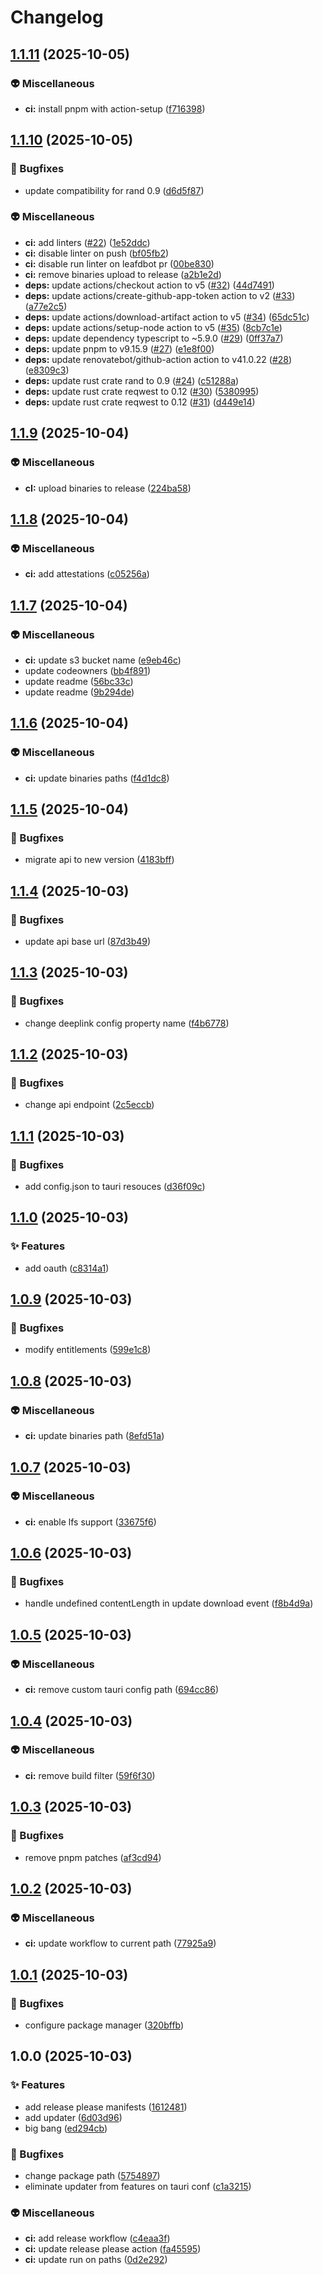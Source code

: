 # Changelog

## [1.1.11](https://github.com/hackclub/hackatime-desktop/compare/app-v1.1.10...app-v1.1.11) (2025-10-05)


### 👽 Miscellaneous

* **ci:** install pnpm with action-setup ([f716398](https://github.com/hackclub/hackatime-desktop/commit/f71639892f62cf8db21655cf4b1849207e428d29))

## [1.1.10](https://github.com/hackclub/hackatime-desktop/compare/app-v1.1.9...app-v1.1.10) (2025-10-05)


### 🐛 Bugfixes

* update compatibility for rand 0.9 ([d6d5f87](https://github.com/hackclub/hackatime-desktop/commit/d6d5f8714b13185850c93d4363d311e6259e7a06))


### 👽 Miscellaneous

* **ci:** add linters ([#22](https://github.com/hackclub/hackatime-desktop/issues/22)) ([1e52ddc](https://github.com/hackclub/hackatime-desktop/commit/1e52ddc88c9553699d5b0e06dc848f35a0946356))
* **ci:** disable linter on push ([bf05fb2](https://github.com/hackclub/hackatime-desktop/commit/bf05fb26ccccb393461c1302e276c0852954f01c))
* **ci:** disable run linter on leafdbot pr ([00be830](https://github.com/hackclub/hackatime-desktop/commit/00be8303735d6d1084ab630a47d4f8cfc6abdb89))
* **ci:** remove binaries upload to release ([a2b1e2d](https://github.com/hackclub/hackatime-desktop/commit/a2b1e2de9a0e79437fd5dc80c4ad11dac346d223))
* **deps:** update actions/checkout action to v5 ([#32](https://github.com/hackclub/hackatime-desktop/issues/32)) ([44d7491](https://github.com/hackclub/hackatime-desktop/commit/44d7491fe6e2f9b5e8874a9ee88012bc1ad7874e))
* **deps:** update actions/create-github-app-token action to v2 ([#33](https://github.com/hackclub/hackatime-desktop/issues/33)) ([a77e2c5](https://github.com/hackclub/hackatime-desktop/commit/a77e2c550259f88436955a46685b4f32cdfe3a38))
* **deps:** update actions/download-artifact action to v5 ([#34](https://github.com/hackclub/hackatime-desktop/issues/34)) ([65dc51c](https://github.com/hackclub/hackatime-desktop/commit/65dc51cefa8d37ffceae2d9dfb88a30962e40146))
* **deps:** update actions/setup-node action to v5 ([#35](https://github.com/hackclub/hackatime-desktop/issues/35)) ([8cb7c1e](https://github.com/hackclub/hackatime-desktop/commit/8cb7c1e99e3abdd27181cb77265995ad6cf417fb))
* **deps:** update dependency typescript to ~5.9.0 ([#29](https://github.com/hackclub/hackatime-desktop/issues/29)) ([0ff37a7](https://github.com/hackclub/hackatime-desktop/commit/0ff37a7dee0b274c013bc315399a9bd7ff8d21d0))
* **deps:** update pnpm to v9.15.9 ([#27](https://github.com/hackclub/hackatime-desktop/issues/27)) ([e1e8f00](https://github.com/hackclub/hackatime-desktop/commit/e1e8f00778ac10851e7a8147513d2a51269070e8))
* **deps:** update renovatebot/github-action action to v41.0.22 ([#28](https://github.com/hackclub/hackatime-desktop/issues/28)) ([e8309c3](https://github.com/hackclub/hackatime-desktop/commit/e8309c345ff85d3d5e303f4ebd9e8a5ceb1f5bc7))
* **deps:** update rust crate rand to 0.9 ([#24](https://github.com/hackclub/hackatime-desktop/issues/24)) ([c51288a](https://github.com/hackclub/hackatime-desktop/commit/c51288a57dfb62aabca91e8f9ab096a40992dd2f))
* **deps:** update rust crate reqwest to 0.12 ([#30](https://github.com/hackclub/hackatime-desktop/issues/30)) ([5380995](https://github.com/hackclub/hackatime-desktop/commit/5380995b08691c1a3d76965c55f7742508ff2740))
* **deps:** update rust crate reqwest to 0.12 ([#31](https://github.com/hackclub/hackatime-desktop/issues/31)) ([d449e14](https://github.com/hackclub/hackatime-desktop/commit/d449e147f7444c7b0a3039a22254d7888b78ff27))

## [1.1.9](https://github.com/hackclub/hackatime-desktop/compare/app-v1.1.8...app-v1.1.9) (2025-10-04)


### 👽 Miscellaneous

* **cI:** upload binaries to release ([224ba58](https://github.com/hackclub/hackatime-desktop/commit/224ba58a7026642910977a13cd2db9ea8e46589b))

## [1.1.8](https://github.com/hackclub/hackatime-desktop/compare/app-v1.1.7...app-v1.1.8) (2025-10-04)


### 👽 Miscellaneous

* **ci:** add attestations ([c05256a](https://github.com/hackclub/hackatime-desktop/commit/c05256acebd4ff8bd87fa7a910a94ce8bbe1000f))

## [1.1.7](https://github.com/hackclub/hackatime-desktop/compare/app-v1.1.6...app-v1.1.7) (2025-10-04)


### 👽 Miscellaneous

* **ci:** update s3 bucket name ([e9eb46c](https://github.com/hackclub/hackatime-desktop/commit/e9eb46cbc4102f268f0015de12842f825263187c))
* update codeowners ([bb4f891](https://github.com/hackclub/hackatime-desktop/commit/bb4f8911781f8b0a53707f4b98ae14867a6b34f9))
* update readme ([56bc33c](https://github.com/hackclub/hackatime-desktop/commit/56bc33ceacd31e08222055ab9c60cc741c093f3a))
* update readme ([9b294de](https://github.com/hackclub/hackatime-desktop/commit/9b294dee2575bc18a9f63e94d5807bede7d4d7ce))

## [1.1.6](https://github.com/hackclub/hackatime-desktop/compare/app-v1.1.5...app-v1.1.6) (2025-10-04)


### 👽 Miscellaneous

* **ci:** update binaries paths ([f4d1dc8](https://github.com/hackclub/hackatime-desktop/commit/f4d1dc8b84c8502f8be0b6e2e9064331a7cc5032))

## [1.1.5](https://github.com/hackclub/hackatime-desktop/compare/app-v1.1.4...app-v1.1.5) (2025-10-04)


### 🐛 Bugfixes

* migrate api to new version ([4183bff](https://github.com/hackclub/hackatime-desktop/commit/4183bff4f6375a9462f060e46da812f378712a13))

## [1.1.4](https://github.com/hackclub/hackatime-desktop/compare/app-v1.1.3...app-v1.1.4) (2025-10-03)


### 🐛 Bugfixes

* update api base url ([87d3b49](https://github.com/hackclub/hackatime-desktop/commit/87d3b49287e2755856a8143d29cfb95eca759659))

## [1.1.3](https://github.com/hackclub/hackatime-desktop/compare/app-v1.1.2...app-v1.1.3) (2025-10-03)


### 🐛 Bugfixes

* change deeplink config property name ([f4b6778](https://github.com/hackclub/hackatime-desktop/commit/f4b6778fe83a4ddc84dd8e172ade5101cfe6be11))

## [1.1.2](https://github.com/hackclub/hackatime-desktop/compare/app-v1.1.1...app-v1.1.2) (2025-10-03)


### 🐛 Bugfixes

* change api endpoint ([2c5eccb](https://github.com/hackclub/hackatime-desktop/commit/2c5eccb5966a66070820239e91c880c91a335e71))

## [1.1.1](https://github.com/hackclub/hackatime-desktop/compare/app-v1.1.0...app-v1.1.1) (2025-10-03)


### 🐛 Bugfixes

* add config.json to tauri resouces ([d36f09c](https://github.com/hackclub/hackatime-desktop/commit/d36f09cf682278c1a7c29139e24951207a9d8038))

## [1.1.0](https://github.com/hackclub/hackatime-desktop/compare/app-v1.0.9...app-v1.1.0) (2025-10-03)


### ✨ Features

* add oauth ([c8314a1](https://github.com/hackclub/hackatime-desktop/commit/c8314a18c868461e2eb0f884752343e91f8fb1a3))

## [1.0.9](https://github.com/hackclub/hackatime-desktop/compare/app-v1.0.8...app-v1.0.9) (2025-10-03)


### 🐛 Bugfixes

* modify entitlements ([599e1c8](https://github.com/hackclub/hackatime-desktop/commit/599e1c8d4543789ebd2b694819f47de86a3ac027))

## [1.0.8](https://github.com/hackclub/hackatime-desktop/compare/app-v1.0.7...app-v1.0.8) (2025-10-03)


### 👽 Miscellaneous

* **ci:** update binaries path ([8efd51a](https://github.com/hackclub/hackatime-desktop/commit/8efd51a97b716cdbd582d7e8e8674ab8895447d5))

## [1.0.7](https://github.com/hackclub/hackatime-desktop/compare/app-v1.0.6...app-v1.0.7) (2025-10-03)


### 👽 Miscellaneous

* **ci:** enable lfs support ([33675f6](https://github.com/hackclub/hackatime-desktop/commit/33675f69d1276af70fef1b57be5e757ab45523d4))

## [1.0.6](https://github.com/hackclub/hackatime-desktop/compare/app-v1.0.5...app-v1.0.6) (2025-10-03)


### 🐛 Bugfixes

* handle undefined contentLength in update download event ([f8b4d9a](https://github.com/hackclub/hackatime-desktop/commit/f8b4d9a43428b60126704db086950f482d87984a))

## [1.0.5](https://github.com/hackclub/hackatime-desktop/compare/app-v1.0.4...app-v1.0.5) (2025-10-03)


### 👽 Miscellaneous

* **ci:** remove custom tauri config path ([694cc86](https://github.com/hackclub/hackatime-desktop/commit/694cc86d6b35a183b5e931defc02e4d55d9679e8))

## [1.0.4](https://github.com/hackclub/hackatime-desktop/compare/app-v1.0.3...app-v1.0.4) (2025-10-03)


### 👽 Miscellaneous

* **ci:** remove build filter ([59f6f30](https://github.com/hackclub/hackatime-desktop/commit/59f6f30a0620dc553d061e6a80420bdc0d54ea41))

## [1.0.3](https://github.com/hackclub/hackatime-desktop/compare/app-v1.0.2...app-v1.0.3) (2025-10-03)


### 🐛 Bugfixes

* remove pnpm patches ([af3cd94](https://github.com/hackclub/hackatime-desktop/commit/af3cd949b837ddf2a723255ab8d5f2100d99bbf9))

## [1.0.2](https://github.com/hackclub/hackatime-desktop/compare/app-v1.0.1...app-v1.0.2) (2025-10-03)


### 👽 Miscellaneous

* **ci:** update workflow to current path ([77925a9](https://github.com/hackclub/hackatime-desktop/commit/77925a906e0879b72ff45234b7fc8855305e9a88))

## [1.0.1](https://github.com/hackclub/hackatime-desktop/compare/app-v1.0.0...app-v1.0.1) (2025-10-03)


### 🐛 Bugfixes

* configure package manager ([320bffb](https://github.com/hackclub/hackatime-desktop/commit/320bffb5eb8f9c69d3aa53c1d6cccb6e72789b7b))

## 1.0.0 (2025-10-03)


### ✨ Features

* add release please manifests ([1612481](https://github.com/hackclub/hackatime-desktop/commit/1612481dddf6234e6ed79f40fa7fd5c32b90b84f))
* add updater ([6d03d96](https://github.com/hackclub/hackatime-desktop/commit/6d03d9637a71bfd39721e37080da25c3164dbbed))
* big bang ([ed294cb](https://github.com/hackclub/hackatime-desktop/commit/ed294cb6624bf7dea181d6058845f19496dde109))


### 🐛 Bugfixes

* change package path ([5754897](https://github.com/hackclub/hackatime-desktop/commit/5754897646b786c1e9e123ad65f3555cd3bb0c40))
* eliminate updater from features on tauri conf ([c1a3215](https://github.com/hackclub/hackatime-desktop/commit/c1a32158fc46c0fcd8253890045e4d63a2956eb5))


### 👽 Miscellaneous

* **ci:** add release workflow ([c4eaa3f](https://github.com/hackclub/hackatime-desktop/commit/c4eaa3f4e51d084f1bd3c3d4d9b2b62aa286f401))
* **ci:** update release please action ([fa45595](https://github.com/hackclub/hackatime-desktop/commit/fa45595fea1a8cb65ae5ef12d60cd06d3eaa8dde))
* **ci:** update run on paths ([0d2e292](https://github.com/hackclub/hackatime-desktop/commit/0d2e292d9db8c12a0dd36d7477ca856332e82539))
